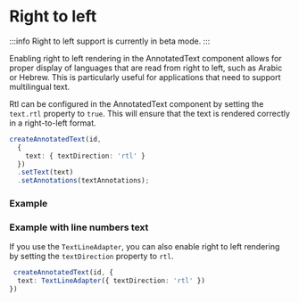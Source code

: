 # Right to left

:::info
Right to left support is currently in beta mode.
:::

Enabling right to left rendering in the AnnotatedText component allows for proper display of languages that are read
from right to left, such as Arabic or Hebrew. This is particularly useful for applications that need to support
multilingual text.

Rtl can be configured in the AnnotatedText component by setting the `text.rtl` property to `true`. This will ensure that
the text is rendered correctly in a right-to-left format.

```typescript
createAnnotatedText(id,
  {
    text: { textDirection: 'rtl' }
  })
  .setText(text)
  .setAnnotations(textAnnotations);
```

### Example

<div id="plain-text-example"></div>

<script setup>
//
import { onMounted } from "vue";
import { createAnnotatedText, TextLineAdapter, clearAnnotatedTextCache} from "@ghentcdh/annotated-text";
import { plainText, greekText } from "@demo";
const id = `plain-text-example`;
const greek_id = `greek-text-example`;

onMounted(()=> {
    clearAnnotatedTextCache()
    createAnnotatedText(id,
        {  
            text: { textDirection: 'rtl' },
            annotation: {edit: true, create: true},
        })
    .setText(plainText.text)
    .setAnnotations(plainText.annotations);

    createAnnotatedText(greek_id,
        {  
            text: TextLineAdapter({ textDirection: 'rtl' }),
            annotation: {edit: true, create: true},
        })
    .setText(greekText.text)
    .setAnnotations(greekText.annotations);
});

</script>

### Example with line numbers text

If you use the `TextLineAdapter`, you can also enable right to left rendering by setting the `textDirection` property to
`rtl`.

```typescript
 createAnnotatedText(id, {
  text: TextLineAdapter({ textDirection: 'rtl' })
})
```

<div id="greek-text-example"></div>
